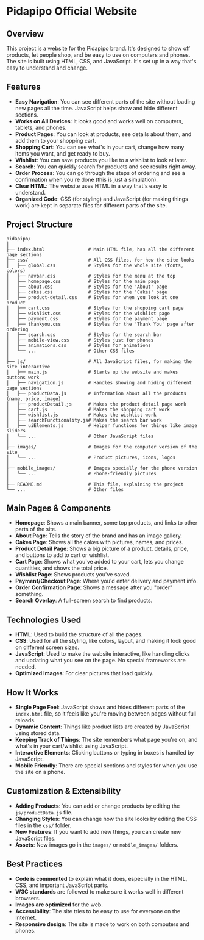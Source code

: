 
# Pidapipo Official Website

## Overview

This project is a website for the Pidapipo brand. It's designed to show off products, let people shop, and be easy to use on computers and phones. The site is built using HTML, CSS, and JavaScript. It's set up in a way that's easy to understand and change.

## Features

- **Easy Navigation**: You can see different parts of the site without loading new pages all the time. JavaScript helps show and hide different sections.
- **Works on All Devices**: It looks good and works well on computers, tablets, and phones.
- **Product Pages**: You can look at products, see details about them, and add them to your shopping cart.
- **Shopping Cart**: You can see what's in your cart, change how many items you want, and get ready to buy.
- **Wishlist**: You can save products you like to a wishlist to look at later.
- **Search**: You can quickly search for products and see results right away.
- **Order Process**: You can go through the steps of ordering and see a confirmation when you're done (this is just a simulation).
- **Clear HTML**: The website uses HTML in a way that's easy to understand.
- **Organized Code**: CSS (for styling) and JavaScript (for making things work) are kept in separate files for different parts of the site.

## Project Structure

```
pidapipo/
│
├── index.html                # Main HTML file, has all the different page sections
├── css/                      # All CSS files, for how the site looks
│   ├── global.css            # Styles for the whole site (fonts, colors)
│   ├── navbar.css            # Styles for the menu at the top
│   ├── homepage.css          # Styles for the main page
│   ├── about.css             # Styles for the 'About' page
│   ├── cakes.css             # Styles for the 'Cakes' page
│   ├── product-detail.css    # Styles for when you look at one product
│   ├── cart.css              # Styles for the shopping cart page
│   ├── wishlist.css          # Styles for the wishlist page
│   ├── payment.css           # Styles for the payment page
│   ├── thankyou.css          # Styles for the 'Thank You' page after ordering
│   ├── search.css            # Styles for the search bar
│   ├── mobile-view.css       # Styles just for phones
│   ├── animations.css        # Styles for animations
│   └── ...                   # Other CSS files
│
├── js/                       # All JavaScript files, for making the site interactive
│   ├── main.js               # Starts up the website and makes buttons work
│   ├── navigation.js         # Handles showing and hiding different page sections
│   ├── productData.js        # Information about all the products (name, price, image)
│   ├── productDetail.js      # Makes the product detail page work
│   ├── cart.js               # Makes the shopping cart work
│   ├── wishlist.js           # Makes the wishlist work
│   ├── searchFunctionality.js# Makes the search bar work
│   ├── uiElements.js         # Helper functions for things like image sliders
│   └── ...                   # Other JavaScript files
│
├── images/                   # Images for the computer version of the site
│   └── ...                   # Product pictures, icons, logos
│
├── mobile_images/            # Images specially for the phone version
│   └── ...                   # Phone-friendly pictures
│
├── README.md                 # This file, explaining the project
└── ...                       # Other files
```

## Main Pages & Components

- **Homepage**: Shows a main banner, some top products, and links to other parts of the site.
- **About Page**: Tells the story of the brand and has an image gallery.
- **Cakes Page**: Shows all the cakes with pictures, names, and prices.
- **Product Detail Page**: Shows a big picture of a product, details, price, and buttons to add to cart or wishlist.
- **Cart Page**: Shows what you've added to your cart, lets you change quantities, and shows the total price.
- **Wishlist Page**: Shows products you've saved.
- **Payment/Checkout Page**: Where you'd enter delivery and payment info.
- **Order Confirmation Page**: Shows a message after you "order" something.
- **Search Overlay**: A full-screen search to find products.

## Technologies Used

- **HTML**: Used to build the structure of all the pages.
- **CSS**: Used for all the styling, like colors, layout, and making it look good on different screen sizes.
- **JavaScript**: Used to make the website interactive, like handling clicks and updating what you see on the page. No special frameworks are needed.
- **Optimized Images**: For clear pictures that load quickly.

## How It Works

- **Single Page Feel**: JavaScript shows and hides different parts of the `index.html` file, so it feels like you're moving between pages without full reloads.
- **Dynamic Content**: Things like product lists are created by JavaScript using stored data.
- **Keeping Track of Things**: The site remembers what page you're on, and what's in your cart/wishlist using JavaScript.
- **Interactive Elements**: Clicking buttons or typing in boxes is handled by JavaScript.
- **Mobile Friendly**: There are special sections and styles for when you use the site on a phone.

## Customization & Extensibility

- **Adding Products**: You can add or change products by editing the `js/productData.js` file.
- **Changing Styles**: You can change how the site looks by editing the CSS files in the `css/` folder.
- **New Features**: If you want to add new things, you can create new JavaScript files.
- **Assets**: New images go in the `images/` or `mobile_images/` folders.

## Best Practices

- **Code is commented** to explain what it does, especially in the HTML, CSS, and important JavaScript parts.
- **W3C standards** are followed to make sure it works well in different browsers.
- **Images are optimized** for the web.
- **Accessibility**: The site tries to be easy to use for everyone on the Internet.
- **Responsive design**: The site is made to work on both computers and phones.


